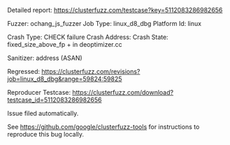 Detailed report: https://clusterfuzz.com/testcase?key=5112083286982656

Fuzzer: ochang_js_fuzzer
Job Type: linux_d8_dbg
Platform Id: linux

Crash Type: CHECK failure
Crash Address: 
Crash State:
  fixed_size_above_fp + in deoptimizer.cc
  
Sanitizer: address (ASAN)

Regressed: https://clusterfuzz.com/revisions?job=linux_d8_dbg&range=59824:59825

Reproducer Testcase: https://clusterfuzz.com/download?testcase_id=5112083286982656

Issue filed automatically.

See https://github.com/google/clusterfuzz-tools for instructions to reproduce this bug locally.